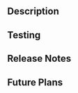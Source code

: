 <!-- Enter a concise summary of your changes in the Title above -->

## Description
<!-- Provide a detailed summary of the changes this PR is making to the codebase. -->
<!-- If it satisfies an issue tracked in JIRA, please link to the issue here. -->

## Testing
<!-- How has this been tested? -->

## Release Notes
<!-- Special instructions on release, eg. if there are breaking changes, are deploy actions needed, is anything deprecated, etc. -->

## Future Plans
<!-- Are there plans to improve or iterate on the changes made in this PR? -->